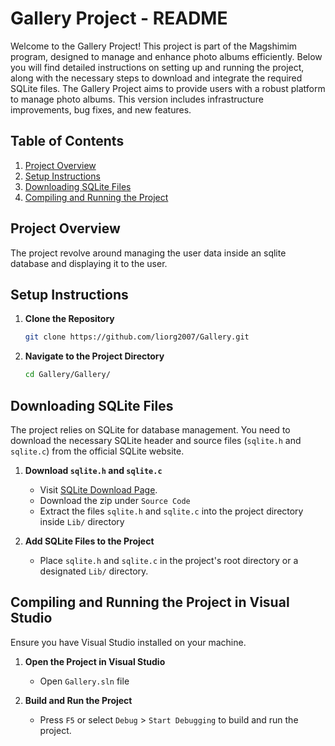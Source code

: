 # Gallery Project - README

Welcome to the Gallery Project! This project is part of the Magshimim program, designed to manage and enhance photo albums efficiently. Below you will find detailed instructions on setting up and running the project, along with the necessary steps to download and integrate the required SQLite files.
The Gallery Project aims to provide users with a robust platform to manage photo albums. This version includes infrastructure improvements, bug fixes, and new features.

## Table of Contents

1. [Project Overview](#project-overview)
2. [Setup Instructions](#setup-instructions)
3. [Downloading SQLite Files](#downloading-sqlite-files)
4. [Compiling and Running the Project](#compiling-and-running-the-project-in-visual-studio)

## Project Overview

The project revolve around managing the user data inside an sqlite database and displaying it to the user.

## Setup Instructions

1. **Clone the Repository**
   ```sh
   git clone https://github.com/liorg2007/Gallery.git
   ```

2. **Navigate to the Project Directory**
   ```sh
   cd Gallery/Gallery/
   ```

## Downloading SQLite Files

The project relies on SQLite for database management. You need to download the necessary SQLite header and source files (`sqlite.h` and `sqlite.c`) from the official SQLite website.

1. **Download `sqlite.h` and `sqlite.c`**
   - Visit [SQLite Download Page](https://www.sqlite.org/download.html).
   - Download the zip under `Source Code`
   - Extract the files `sqlite.h` and `sqlite.c` into the project directory inside `Lib/` directory

2. **Add SQLite Files to the Project**
   - Place `sqlite.h` and `sqlite.c` in the project's root directory or a designated `Lib/` directory.

## Compiling and Running the Project in Visual Studio

Ensure you have Visual Studio installed on your machine.

1. **Open the Project in Visual Studio**
   - Open `Gallery.sln` file

2. **Build and Run the Project**
   - Press `F5` or select `Debug` > `Start Debugging` to build and run the project.
